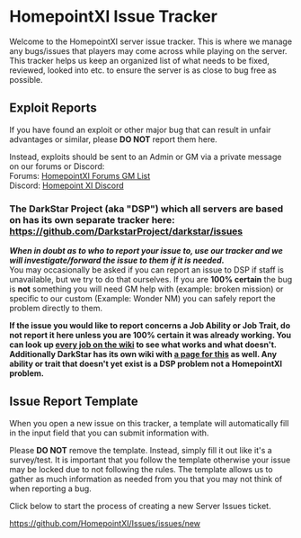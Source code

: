 # HomepointXI Issue Tracker

Welcome to the HomepointXI server issue tracker. This is where we manage any bugs/issues that players may come across while playing on the server. This tracker helps us keep an organized list of what needs to be fixed, reviewed, looked into etc. to ensure the server is as close to bug free as possible.

## Exploit Reports

If you have found an exploit or other major bug that can result in unfair advantages or similar, please **DO NOT** report them here. 

Instead, exploits should be sent to an Admin or GM via a private message on our forums or Discord:<br/>
Forums: [HomepointXI Forums GM List](http://www.homepointxi.com/forums/memberlist.php?mode=team) <br/>
Discord: [Homepoint XI Discord](https://discord.gg/aAAMAyK)


### The DarkStar Project (aka "DSP") which all servers are based on has its own separate tracker here: https://github.com/DarkstarProject/darkstar/issues  
***When in doubt as to who to report your issue to, use our tracker and we will investigate/forward the issue to them if it is needed.***  
You may occasionally be asked if you can report an issue to DSP if staff is unavailable, but we try to do that ourselves.
If you are **100% certain** the bug is **not** something you will need GM help with (example: broken mission) or specific to our custom (Example: Wonder NM) you can safely report the problem directly to them. 

**If the issue you would like to report concerns a Job Ability or Job Trait, do not report it here unless you are 100% certain it was already working. You can look up [every job on the wiki](http://wiki.HomepointXI.com/Category:Jobs) to see what works and what doesn't. Additionally DarkStar has its own wiki with [a page for this](https://wiki.dspt.info/index.php/What_Works) as well. Any ability or trait that doesn't yet exist is a DSP problem not a HomepointXI problem.**

## Issue Report Template

When you open a new issue on this tracker, a template will automatically fill in the input field that you can submit information with. 

Please **DO NOT** remove the template. Instead, simply fill it out like it's a survey/test. It is important that you follow the template otherwise your issue may be locked due to not following the rules. The template allows us to gather as much information as needed from you that you may not think of when reporting a bug.

Click below to start the process of creating a new Server Issues ticket.

https://github.com/HomepointXI/Issues/issues/new
